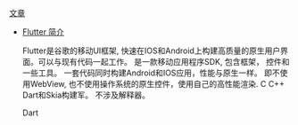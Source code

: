 [文章](https://juejin.im/post/5b3c8a4be51d4519935860d5)

- [Flutter 简介](https://juejin.im/post/5ad6b8db6fb9a028c42eb90a)

  Flutter是谷歌的移动UI框架, 快速在IOS和Android上构建高质量的原生用户界面。可以与现有代码一起工作。
  是一款移动应用程序SDK, 包含框架， 控件和一些工具。 一套代码同时构建Android和IOS应用，性能与原生一样。
  即不使用WebView,  也不使用操作系统的原生控件，使用自己的高性能渲染. C C++ Dart和Skia构建军。
  不涉及解释器。

  Dart
  
